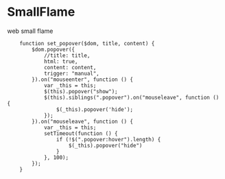 # SmallFlame
web small flame


        function set_popover($dom, title, content) {
            $dom.popover({
                //title: title,
                html: true,
                content: content,
                trigger: "manual",
            }).on("mouseenter", function () {
                var _this = this;
                $(this).popover("show");
                $(this).siblings(".popover").on("mouseleave", function () {
                    $(_this).popover('hide');
                });
            }).on("mouseleave", function () {
                var _this = this;
                setTimeout(function () {
                    if (!$(".popover:hover").length) {
                        $(_this).popover("hide")
                    }
                }, 100);
            });
        }
